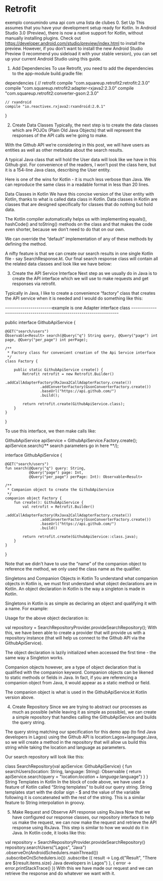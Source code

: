 # Retrofit
exemplo consumindo uma api com uma  lista de clubes 
0. Set Up
This assumes that you have your development setup ready for Kotlin. In Android Studio 3.0 (Preview), there is now a native support for Kotlin, without manually installing plugins. Check out https://developer.android.com/studio/preview/index.html to install the preview. However, if you don’t want to install the new Android Studio Preview (I recommend you sideload it with your stable version), you can set up your current Android Studio using this guide.

1. Add Dependencies
To use Retrofit, you need to add the dependencies to the app-module build.gradle file:

dependencies {
    // retrofit
    compile "com.squareup.retrofit2:retrofit:2.3.0"
    compile "com.squareup.retrofit2:adapter-rxjava2:2.3.0"
    compile "com.squareup.retrofit2:converter-gson:2.3.0"

    // rxandroid
    compile "io.reactivex.rxjava2:rxandroid:2.0.1"
}


2. Create Data Classes
Typically, the next step is to create the data classes which are POJOs (Plain Old Java Objects) that will represent the responses of the API calls we’re going to make.

With the Github API we’re considering in this post, we will have users as entities as well as other metadata about the search results.

A typical Java class that will hold the User data will look like we have in this Github gist. For convenience of the readers, I won’t post the class here, but it is a 154-line Java class, describing the User entity.

Here is one of the wins for Kotlin - it is much less verbose than Java. We can reproduce the same class in a readable format in less than 20 lines.


Data Classes in Kotlin
We have this concise version of the User entity with Kotlin, thanks to what is called data class in Kotlin. Data classes in Kotlin are classes that are designed specifically for classes that do nothing but hold data.

The Kotlin compiler automatically helps us with implementing equals(), hashCode() and toString() methods on the class and that makes the code even shorter, because we don’t need to do that on our own.

We can override the “default” implementation of any of these methods by defining the method.

A nifty feature is that we can create our search results in one single Kotlin file - say SearchResponse.kt. Our final search response class will contain all the related data classes and look like we have below:


3. Create the API Service Interface
Next step as we usually do in Java is to create the API interface which we will use to make requests and get responses via retrofit.

Typically in Java, I like to create a convenience “factory” class that creates the API service when it is needed and I would do something like this:



------------------------example  is one Adapter interface class -----------------------------------------------------------------------



public interface GithubApiService {

    @GET("search/users")
    Observable<Result> search(@Query("q") String query, @Query("page") int page, @Query("per_page") int perPage);

    /**
     * Factory class for convenient creation of the Api Service interface
     */
    class Factory {

        public static GithubApiService create() {
            Retrofit retrofit = new Retrofit.Builder()
                    .addCallAdapterFactory(RxJava2CallAdapterFactory.create())
                    .addConverterFactory(GsonConverterFactory.create())
                    .baseUrl("https://api.github.com/")
                    .build();

            return retrofit.create(GithubApiService.class);
        }
    }
}



To use this interface, we then make calls like:

GithubApiService apiService = GithubApiService.Factory.create();
apiService.search(/** search parameters go in here **/);



interface GithubApiService {

    @GET("search/users")
    fun search(@Query("q") query: String,
               @Query("page") page: Int,
               @Query("per_page") perPage: Int): Observable<Result>

    /**
     * Companion object to create the GithubApiService
     */
    companion object Factory {
        fun create(): GithubApiService {
            val retrofit = Retrofit.Builder()
                    .addCallAdapterFactory(RxJava2CallAdapterFactory.create())
                    .addConverterFactory(GsonConverterFactory.create())
                    .baseUrl("https://api.github.com/")
                    .build()

            return retrofit.create(GithubApiService::class.java);
        }
    }
}




Note that we didn’t have to use the “name” of the companion object to reference the method, we only used the class name as the qualifier.

Singletons and Companion Objects in Kotlin
To understand what companion objects in Kotlin is, we must first understand what object declarations are in Kotlin. An object declaration in Kotlin is the way a singleton is made in Kotlin.

Singletons in Kotlin is as simple as declaring an object and qualifying it with a name. For example:


Usage for the above object declaration is:

val repository = SearchRepositoryProvider.provideSearchRepository();
With this, we have been able to create a provider that will provide us with a repository instance (that will help us connect to the Github API via the GithubApiService).

The object declaration is lazily initialized when accessed the first time - the same way a Singleton works.

Companion objects however, are a type of object declaration that is qualified with the companion keyword. Companion objects can be likened to static methods or fields in Java. In fact, if you are referencing a companion object from Java, it would appear as a static method or field.

The companion object is what is used in the GithubApiService.kt Kotlin version above.

4. Create Repository
Since we are trying to abstract our processes as much as possible (while leaving it as simple as possible), we can create a simple repository that handles calling the GithubApiService and builds the query string.

The query string matching our specification for this demo app (to find Java developers in Lagos) using the Github API is location:Lagos+language:Java, so we will create a method in the repository that will allow us build this string while taking the location and language as parameters.

Our search repository will look like this:

class SearchRepository(val apiService: GithubApiService) {
    fun searchUsers(location: String, language: String): Observable<Result> {
        return apiService.search(query = "location:$location+language:$language")
    }
}
String Templates in Kotlin
In the block of code above, we have used a feature of Kotlin called “String templates” to build our query string. String templates start with the dollar sign - $ and the value of the variable following it is concatenated with the rest of the string. This is a similar feature to String interpolation in groovy.

5. Make Request and Observe API response using RxJava
Now that we have configured our response classes, our repository interface to help us make the request, we can now make the request and retrieve the API response using RxJava. This step is similar to how we would do it in Java. In Kotlin code, it looks like this:

val repository = SearchRepositoryProvider.provideSearchRepository()
repository.searchUsers("Lagos", "Java")
        .observeOn(AndroidSchedulers.mainThread())
        .subscribeOn(Schedulers.io())
        .subscribe ({
            result ->
            Log.d("Result", "There are ${result.items.size} Java developers in Lagos")
        }, { error ->
            error.printStackTrace()
        })
With this we have made our request and we can retrieve the response and do whatever we want with it.

